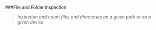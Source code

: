###File and Folder inspection

> *Instection and count files and directories*
*on a given path or on a given device*
